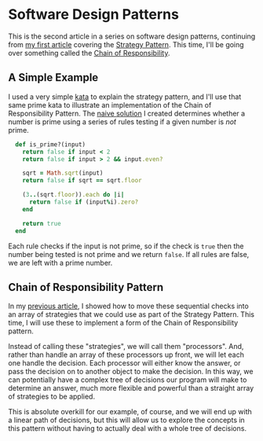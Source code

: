 # Software Design Patterns

This is the second article in a series on software design patterns, continuing from [my first article](https://github.com/rwalters/prime_patterns/blob/master/strategy_pattern.md) covering the [Strategy Pattern](http://en.wikipedia.org/wiki/Strategy_pattern). This time, I'll be going over something called the [Chain of Responsibility](http://en.wikipedia.org/wiki/Chain-of-responsibility_pattern).

## A Simple Example

I used a very simple [kata](http://www.codewars.com/) to explain the strategy pattern, and I'll use that same prime kata to illustrate an implementation of the Chain of Responsibility Pattern. The [naive solution](https://github.com/rwalters/prime_patterns/blob/master/lib/prime_naive.rb) I created determines whether a number is prime using a series of rules testing if a given number is _not_ prime.

```ruby
  def is_prime?(input)
    return false if input < 2
    return false if input > 2 && input.even?

    sqrt = Math.sqrt(input)
    return false if sqrt == sqrt.floor

    (3..(sqrt.floor)).each do |i|
      return false if (input%i).zero?
    end

    return true
  end
```

Each rule checks if the input is not prime, so if the check is `true` then the number being tested is not prime and we return `false`. If all rules are false, we are left with a prime number.

## Chain of Responsibility Pattern

In my [previous article](https://github.com/rwalters/prime_patterns/blob/master/strategy_pattern.md), I showed how to move these sequential checks into an array of strategies that we could use as part of the Strategy Pattern. This time, I will use these to implement a form of the Chain of Responsibility pattern.

Instead of calling these "strategies", we will call them "processors". And, rather than handle an array of these processors up front, we will let each one handle the decision. Each processor will either know the answer, or pass the decision on to another object to make the decision. In this way, we can potentially have a complex tree of decisions our program will make to determine an answer, much more flexible and powerful than a straight array of strategies to be applied.

This is absolute overkill for our example, of course, and we will end up with a linear path of decisions, but this will allow us to explore the concepts in this pattern without having to actually deal with a whole tree of decisions.
